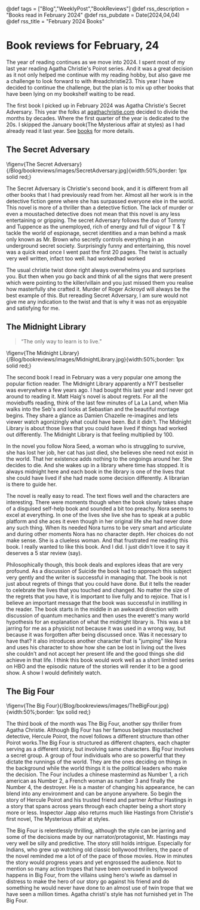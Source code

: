 @def tags = ["Blog","WeeklyPost","BookReviews"]
@def rss_description = "Books read in February 2024"
@def rss_pubdate = Date(2024,04,04)
@def rss_title = "February 2024 Books"

# Book reviews for February, 24

The year of reading continues as we move into 2024. I spent most of my last year reading Agatha Christie's Poirot series. And it was a great decision as it not only helped me continue with my reading hobby, but also gave me a challenge to look forward to with #readchristie23. This year I have decided to continue the challenge, but the plan is to mix up other books that have been lying on my bookshelf waiting to be read. 

The first book I picked up in February 2024 was Agatha Christie's Secret Adversary. This year the folks at [agathachristie.com](https://www.agathachristie.com) decided to divide the months by decades. Where the first quarter of the year is dedicated to the 20s. I skipped the January book(The Mysterious affair at styles) as I had already read it last year. See [books](/Blog/bookreviews/books/) for more details. 

## The Secret Adversary
\figenv{The Secret Adversary}{/Blog/bookreviews/images/SecretAdversary.jpg}{width:50%;border: 1px solid red;}


The Secret Adversary is Christie's second book, and it is different from all other books that I had previously read from her. Almost all her work is in the detective fiction genre where she has surpassed everyone else in the world. This novel is more of a thriller than a detective fiction. The lack of murder or even a moustached detective does not mean that this novel is any less entertaining or gripping.
The secret Adversary follows the duo of Tommy and Tuppence as the unemployed, rich of energy and full of vigour T & T tackle the world of espionage, secret identities and a man behind a mask only known as Mr. Brown who secretly controls everything in an underground secret society.
Surprisingly funny and entertaining, this novel was a quick read once I went past the first 20 pages. The twist is actually very well written, infact too well. had workedhad worked

The usual christie twist done right always overwhelms you and surprises you. But then when you go back and think of all the signs that were present which were pointing to the killer/villain and you just missed them you realise how masterfully she crafted it. Murder of Roger Ackroyd will always be the best example of this. But rereading Secret Adversary, I am sure would not give me any indication to the twist and that is why it was not as enjoyable and satisfying for me. 

## The Midnight Library

> “The only way to learn is to live.”

\figenv{The Midnight Library}{/Blog/bookreviews/images/MidnightLibrary.jpg}{width:50%;border: 1px solid red;}

The second book I read in February was a very popular one among the popular fiction reader. The Midnight Library apparently a NYT bestseller was everywhere a few years ago. I had bought this last year and I never got around to reading it. Matt Haig's novel is about regrets. For all the moviebuffs reading, think of the last few minutes of La La Land, when Mia walks into the Seb's and looks at Sebastian and the beautiful montage begins. They share a glance as Damien Chazelle re-imagines and lets viewer watch agonizingly what could have been. But it didn't. The Midnight Library is about those lives that you could have lived if things had worked out differently. The Midnight Library is that feeling multiplied by 100.

In the novel you follow Nora Seed, a woman who is struggling to survive, she has lost her job, her cat has just died, she believes she need not exist in the world. That her existence adds nothing to the ongoings around her. She decides to die. And she wakes up in a library where time has stopped. It is always midnight here and each book in the library is one of the lives that she could have lived if she had made some decision differently. A librarian is there to guide her. 

The novel is really easy to read. The text flows well and the characters are interesting. There were moments though when the book slowly takes shape of a disguised self-help book and sounded a bit too preachy. Nora seems to excel at everything. In one of the lives she live she has to speak at a public platform and she aces it even though in her original life she had never done any such thing. When its needed Nora turns to be very smart and articulate and during other moments Nora has no character depth. Her choices do not make sense. She is a clueless woman. And that frustrated me reading this book. I really wanted to like this book. And I did. I just didn't love it to say it deserves a 5 star review (say). 

Philosophically though, this book deals and explores ideas that are very profound. As a discussion of Suicide the book had to approach this subject very gently and the writer is successful in managing that. The book is not just about regrets of things that you could have done. But it tells the reader to celebrate the lives that you touched and changed. No matter the size of the regrets that you have, it is important to live fully and to rejoice. That is I believe an important message that the book was successful in instilling in the reader. The book starts in the middle in an awkward direction with discussion of quantum mechanics and then uses the everett's many world hypothesis for an explanation of what the midnight library is. This was a bit jarring for me as a physicist not because it was used in a wrong way, but because it was forgotten after being discussed once. Was it necessary to have that? it also introduces another character that is "jumping" like Nora and uses his character to show how she can be lost in living out the lives she couldn't and not accept her present life and the good things she did achieve in that life. I think this book would work well as a short limited series on HBO and the episodic nature of the stories will render it to be a good show. A show I would definitely watch.


## The Big Four

\figenv{The Big Four}{/Blog/bookreviews/images/TheBigFour.jpg}{width:50%;border: 1px solid red;}

The third book of the month was The Big Four, another spy thriller from Agatha Christie. Although Big Four has her famous belgian moustached detective, Hercule Poirot, the novel follows a different structure than other Poirot works.The Big Four is structured as different chapters, each chapter serving as a different story, but involving same characters. Big Four involves a secret group. A group of four individuals who are so powerful that they dictate the runnings of the world. They are the ones deciding on things in the background while the world things it is the political leaders who make the decision. The Four includes a chinese mastermind as Number 1, a rich american as Number 2, a French woman as number 3 and finally the Number 4, the destroyer. He is a master of changing his appearance, he can blend into any environment and can be anyone anywhere. So begin the story of Hercule Poirot and his trusted friend and partner Arthur Hastings in a story that spans across years through each chapter being a short story more or less. Inspector Japp also returns much like Hastings from Christie's first novel, The Mysterious affair at styles.

The Big Four is relentlessly thrilling, although the style can be jarring and some of the decisions made by our narrator/protagonist, Mr. Hastings may very well be silly and predictive. The story still holds intrigue. Especially for Indians, who grew up watching old classic bollywood thrillers, the pace of the novel reminded me a lot of of the pace of those movies. How in minutes the story would progress years and yet engrossed the audience. Not to mention so many action tropes that have been overused in bollywood happens in Big Four, from the villains using hero's wiwfe as damsel in distress to make the hero of our story go against his friend and do something he would never have done to an almost use of twin trope that we have seen a million times. Agatha christi's style has not furnished yet in The Big Four. 